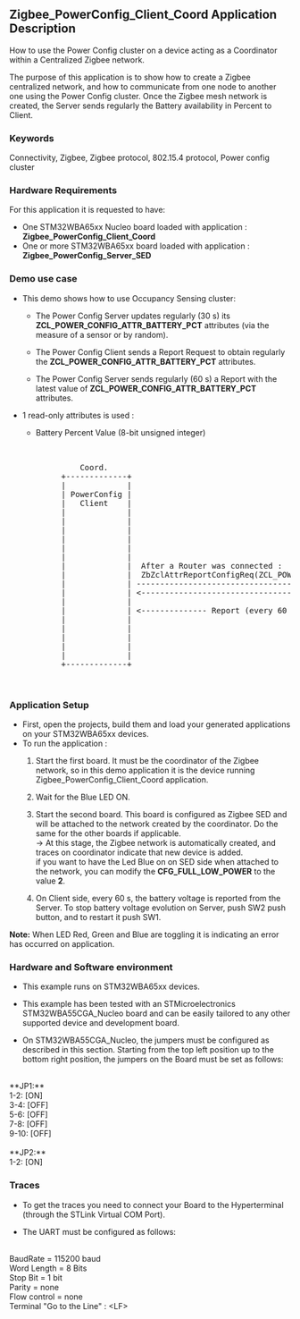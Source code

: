 ## __Zigbee_PowerConfig_Client_Coord Application Description__

How to use the Power Config cluster on a device acting as a Coordinator within a Centralized Zigbee network.  
    
The purpose of this application is to show how to create a Zigbee centralized network, and how to communicate from one node to another one using the Power Config cluster. 
Once the Zigbee mesh network is created, the Server sends regularly the Battery availability in Percent to Client. 

### __Keywords__

Connectivity, Zigbee, Zigbee protocol, 802.15.4 protocol, Power config cluster
     
### __Hardware Requirements__

For this application it is requested to have:  

* One STM32WBA65xx Nucleo board loaded with application : **Zigbee_PowerConfig_Client_Coord**  
* One or more STM32WBA65xx board loaded with application : **Zigbee_PowerConfig_Server_SED**  

### __Demo use case__

* This demo shows how to use Occupancy Sensing cluster:
	* The Power Config Server updates regularly (30 s) its **ZCL_POWER_CONFIG_ATTR_BATTERY_PCT** attributes (via the measure of a sensor or by random).  
	
    * The Power Config Client sends a Report Request to obtain regularly the **ZCL_POWER_CONFIG_ATTR_BATTERY_PCT** attributes.  
	
	* The Power Config Server sends regularly (60 s) a Report with the latest value of **ZCL_POWER_CONFIG_ATTR_BATTERY_PCT** attributes.  
	  
* 1 read-only attributes is used :
    * Battery Percent Value (8-bit unsigned integer)  
	
<pre>
    
 
               Coord.                                                                             SED
           +-------------+                                                                    +-------------+
           |             |                                                                    |             |                                       
           | PowerConfig |                                                                    | PowerConfig |
           |   Client    |                                                                    |   Server    |  - PowerConfig Server during Init 
           |             |                                                                    |             |    launch a 30 s Periodic Timer
           |             |                                                                    |             |  
           |             |                                                                    |             |  - Every 30 s
           |             |                                                                    |             |    * Read the battery (if exist)
           |             |                                                                    |             |      or simulate it with RNG.
           |             |                                                                    |             |    * <= ZbZclAttrIntegerWrite(ZCL_POWER_CONFIG_ATTR_BATTERY_PCT) 
           |             |  After a Router was connected :                                    |             |
           |             |  ZbZclAttrReportConfigReq(ZCL_POWER_CONFIG_ATTR_BATTERY_PCT, 60sec)|             |    Green LED toggling (if CFG_FULL_LOW_POWER=2)
           |             | -----------------------------------------------------------------> |             |
           |             | <----------------------------------------------------------------- |             |
           |             |                                                                    |             |
           |             | <-------------- Report (every 60 seconds) -------------------------|             |
           |             |                                                                    |             | <= PushB SW1 : Start/Restart 30 s Periodic Timer.		          
           |             |                                                                    |             | 		 
           |             |                                                                    |             | <= PushB SW2 : Stop 30 s Periodic Timer.			 
           |             |                                                                    |             | 	 
           |             |                                                                    |             |			 
           +-------------+                                                                    +-------------+
  

</pre> 

### __Application Setup__

* First, open the projects, build them and load your generated applications on your STM32WBA65xx devices.
* To run the application :
	1. Start the first board. It must be the coordinator of the Zigbee network, so in this demo application it is the device running Zigbee_PowerConfig_Client_Coord application.  
    
	2. Wait for the Blue LED ON.  
	
    3. Start the second board. This board is configured as Zigbee SED and will be attached to the network created by the coordinator.
	Do the same for the other boards if applicable.    
&rarr; At this stage, the Zigbee network is automatically created, and traces on coordinator indicate that new device is added.       
if you want to have the Led Blue on on SED side when attached to the network, you can modify the **CFG_FULL_LOW_POWER** to the value **2**.  	 
	4. On Client side, every 60 s, the battery voltage is reported from the Server. 
	To stop battery voltage evolution on Server, push SW2 push button, and to restart it push SW1.
			
**Note:** When LED Red, Green and Blue are toggling it is indicating an error has occurred on application.

### __Hardware and Software environment__

* This example runs on STM32WBA65xx devices.  

* This example has been tested with an STMicroelectronics STM32WBA55CGA_Nucleo board and can be easily tailored to any other supported device and development board.  

* On STM32WBA55CGA_Nucleo, the jumpers must be configured as described in this section. Starting from the top left position up to the bottom right position, the jumpers on the Board must be set as follows:
<br>    
**JP1:**</br>
1-2:  [ON]</br>
3-4:  [OFF]</br>
5-6:  [OFF]</br>
7-8:  [OFF]</br>
9-10: [OFF]</br>
<br>
**JP2:**</br>
1-2:  [ON]  

### __Traces__

* To get the traces you need to connect your Board to the Hyperterminal (through the STLink Virtual COM Port).  

* The UART must be configured as follows:  
<br>
BaudRate       = 115200 baud</br>
Word Length    = 8 Bits</br>
Stop Bit       = 1 bit</br>
Parity         = none</br>
Flow control   = none</br>
Terminal   "Go to the Line" : &lt;LF&gt;  
